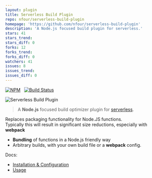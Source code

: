 ```yaml
---
layout: plugin
title: Serverless Build Plugin
repo: nfour/serverless-build-plugin
homepage: 'https://github.com/nfour/serverless-build-plugin'
description: 'A Node.js focused build plugin for serverless.'
stars: 41
stars_trend: 
stars_diff: 0
forks: 12
forks_trend: 
forks_diff: 0
watchers: 41
issues: 8
issues_trend: 
issues_diff: 0
---
```



[![NPM](https://img.shields.io/npm/v/serverless-build-plugin.svg)](https://nodei.co/npm/serverless-build-plugin/) &nbsp; [![Build Status](https://travis-ci.org/nfour/serverless-build-plugin.svg?branch=master)](https://travis-ci.org/nfour/serverless-build-plugin)

![Serverless Build Plugin](https://i.imgur.com/6ARU4Xm.png)

> A **Node.js** focused build optimizer plugin for [serverless](https://github.com/serverless/serverless).

Replaces packaging functionality for Node.JS functions. \
Typically this will result in significant size reductions, especially with **webpack**

- **Bundling** of functions in a Node.js friendly way
- Arbitrary builds, with your own build file or a **webpack** config.

Docs:
- [Installation & Configuration](./docs/Install%20&%20Config.md)
- [Usage](./docs/Usage.md)
